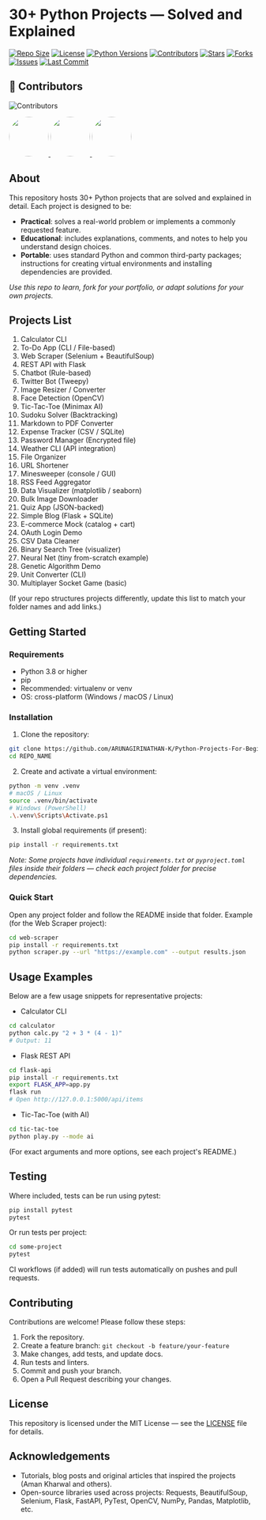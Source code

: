 # 30+ Python Projects — Solved and Explained

[![Repo Size](https://img.shields.io/github/repo-size/ARUNAGIRINATHAN-K/Python-Projects-For-Beginners-and-Advanced-Level?color=blue)](https://github.com/ARUNAGIRINATHAN-K/Python-Projects-For-Beginners-and-Advanced-Level)
[![License](https://img.shields.io/github/license/ARUNAGIRINATHAN-K/Python-Projects-For-Beginners-and-Advanced-Level?color=green)](LICENSE)
[![Python Versions](https://img.shields.io/badge/python-3.8%2B-blue.svg)](https://www.python.org/)
[![Contributors](https://img.shields.io/github/contributors/ARUNAGIRINATHAN-K/Python-Projects-For-Beginners-and-Advanced-Level)](https://github.com/ARUNAGIRINATHAN-K/Python-Projects-For-Beginners-and-Advanced-Level/graphs/contributors)
[![Stars](https://img.shields.io/github/stars/ARUNAGIRINATHAN-K/Python-Projects-For-Beginners-and-Advanced-Level?style=social)](https://github.com/ARUNAGIRINATHAN-K/Python-Projects-For-Beginners-and-Advanced-Level/stargazers)
[![Forks](https://img.shields.io/github/forks/ARUNAGIRINATHAN-K/Python-Projects-For-Beginners-and-Advanced-Level?style=social)](https://github.com/ARUNAGIRINATHAN-K/Python-Projects-For-Beginners-and-Advanced-Level/network/members)
[![Issues](https://img.shields.io/github/issues/ARUNAGIRINATHAN-K/Python-Projects-For-Beginners-and-Advanced-Level)](https://github.com/ARUNAGIRINATHAN-K/Python-Projects-For-Beginners-and-Advanced-Level/issues)
[![Last Commit](https://img.shields.io/github/last-commit/ARUNAGIRINATHAN-K/Python-Projects-For-Beginners-and-Advanced-Level)](https://github.com/ARUNAGIRINATHAN-K/Python-Projects-For-Beginners-and-Advanced-Level/commits/main)

## 👥 Contributors

![Contributors](https://img.shields.io/github/contributors/ARUNAGIRINATHAN-K/Python-Projects-For-Beginners-and-Advanced-Level?color=blue)

  <a href="https://github.com/ARUNAGIRINATHAN-K">
    <img src="https://avatars.githubusercontent.com/ARUNAGIRINATHAN-K" width="80" style="border-radius:50%;" />
  </a>
  
  <a href="https://github.com/GOPIKRISHNAN-S-15">
    <img src="https://avatars.githubusercontent.com/GOPIKRISHNAN-S-15" width="80" style="border-radius:50%;" />
  </a>
  
  <a href="https://github.com/Aakash02A">
    <img src="https://avatars.githubusercontent.com/Aakash02A" width="80" style="border-radius:50%;" />
  </a>



<br>


## About
This repository hosts 30+ Python projects that are solved and explained in detail. Each project is designed to be:
- **Practical**: solves a real-world problem or implements a commonly requested feature.
- **Educational**: includes explanations, comments, and notes to help you understand design choices.
- **Portable**: uses standard Python and common third-party packages; instructions for creating virtual environments and installing dependencies are provided.

_Use this repo to learn, fork for your portfolio, or adapt solutions for your own projects._

## Projects List


1. Calculator CLI
2. To-Do App (CLI / File-based)
3. Web Scraper (Selenium + BeautifulSoup)
4. REST API with Flask
5. Chatbot (Rule-based)
6. Twitter Bot (Tweepy)
7. Image Resizer / Converter
8. Face Detection (OpenCV)
9. Tic-Tac-Toe (Minimax AI)
10. Sudoku Solver (Backtracking)
11. Markdown to PDF Converter
12. Expense Tracker (CSV / SQLite)
13. Password Manager (Encrypted file)
14. Weather CLI (API integration)
15. File Organizer
16. URL Shortener
17. Minesweeper (console / GUI)
18. RSS Feed Aggregator
19. Data Visualizer (matplotlib / seaborn)
20. Bulk Image Downloader
21. Quiz App (JSON-backed)
22. Simple Blog (Flask + SQLite)
23. E-commerce Mock (catalog + cart)
24. OAuth Login Demo
25. CSV Data Cleaner
26. Binary Search Tree (visualizer)
27. Neural Net (tiny from-scratch example)
28. Genetic Algorithm Demo
29. Unit Converter (CLI)
30. Multiplayer Socket Game (basic)

(If your repo structures projects differently, update this list to match your folder names and add links.)

## Getting Started

### Requirements
- Python 3.8 or higher
- pip
- Recommended: virtualenv or venv
- OS: cross-platform (Windows / macOS / Linux)

### Installation
1. Clone the repository:
```bash
git clone https://github.com/ARUNAGIRINATHAN-K/Python-Projects-For-Beginners-and-Advanced-Level.git
cd REPO_NAME
```

2. Create and activate a virtual environment:
```bash
python -m venv .venv
# macOS / Linux
source .venv/bin/activate
# Windows (PowerShell)
.\.venv\Scripts\Activate.ps1
```

3. Install global requirements (if present):
```bash
pip install -r requirements.txt
```

_Note: Some projects have individual `requirements.txt` or `pyproject.toml` files inside their folders — check each project folder for precise dependencies._

### Quick Start
Open any project folder and follow the README inside that folder. Example (for the Web Scraper project):
```bash
cd web-scraper
pip install -r requirements.txt
python scraper.py --url "https://example.com" --output results.json
```

## Usage Examples
Below are a few usage snippets for representative projects:

- Calculator CLI
```bash
cd calculator
python calc.py "2 + 3 * (4 - 1)"
# Output: 11
```

- Flask REST API
```bash
cd flask-api
pip install -r requirements.txt
export FLASK_APP=app.py
flask run
# Open http://127.0.0.1:5000/api/items
```

- Tic-Tac-Toe (with AI)
```bash
cd tic-tac-toe
python play.py --mode ai
```

(For exact arguments and more options, see each project's README.)

## Testing
Where included, tests can be run using pytest:
```bash
pip install pytest
pytest
```
Or run tests per project:
```bash
cd some-project
pytest
```
CI workflows (if added) will run tests automatically on pushes and pull requests.

## Contributing
Contributions are welcome! Please follow these steps:
1. Fork the repository.
2. Create a feature branch: `git checkout -b feature/your-feature`
3. Make changes, add tests, and update docs.
4. Run tests and linters.
5. Commit and push your branch.
6. Open a Pull Request describing your changes.

## License
This repository is licensed under the MIT License — see the [LICENSE](LICENSE) file for details.

## Acknowledgements
- Tutorials, blog posts and original articles that inspired the projects (Aman Kharwal and others).
- Open-source libraries used across projects: Requests, BeautifulSoup, Selenium, Flask, FastAPI, PyTest, OpenCV, NumPy, Pandas, Matplotlib, etc.
